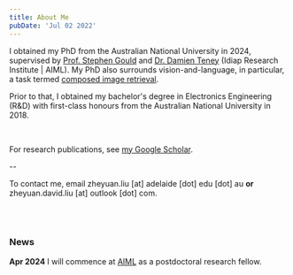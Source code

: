 ```yaml
---
title: About Me
pubDate: 'Jul 02 2022'
---
```



I obtained my PhD from the Australian National University in 2024, supervised by [Prof. Stephen Gould](https://users.cecs.anu.edu.au/~sgould/) and [Dr. Damien Teney](https://www.damienteney.info/) (Idiap Research Institute | AIML). My PhD also surrounds vision-and-language, in particular, a task termed [composed image retrieval](https://paperswithcode.com/dataset/cirr).

Prior to that, I obtained my bachelor's degree in Electronics Engineering (R&D) with first-class honours from the Australian National University in 2018.

<br/>

For research publications, see [my Google Scholar](https://scholar.google.com/citations?hl=en&user=2lWQHxIAAAAJ&view_op=list_works&sortby=pubdate).

--

To contact me, email zheyuan.liu [at] adelaide [dot] edu [dot] au __or__ zheyuan.david.liu [at] outlook [dot] com.

<br/>

<br/>

### News

__Apr 2024__ I will commence at [AIML](https://www.adelaide.edu.au/aiml/) as a postdoctoral research fellow.
